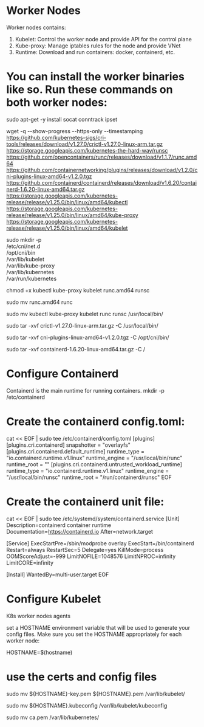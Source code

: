 # Worker Nodes

Worker nodes contains:
1. Kubelet: Control the worker node and provide API for the control plane
2. Kube-proxy: Manage iptables rules for the node and provide VNet 
3. Runtime: Download and run containers: docker, containerd, etc.

# You can install the worker binaries like so. Run these commands on both worker nodes:

sudo apt-get -y install socat conntrack ipset

wget -q --show-progress --https-only --timestamping \
  https://github.com/kubernetes-sigs/cri-tools/releases/download/v1.27.0/crictl-v1.27.0-linux-arm.tar.gz \
  https://storage.googleapis.com/kubernetes-the-hard-way/runsc \
  https://github.com/opencontainers/runc/releases/download/v1.1.7/runc.amd64 \
  https://github.com/containernetworking/plugins/releases/download/v1.2.0/cni-plugins-linux-amd64-v1.2.0.tgz \
  https://github.com/containerd/containerd/releases/download/v1.6.20/containerd-1.6.20-linux-amd64.tar.gz \
  https://storage.googleapis.com/kubernetes-release/release/v1.25.0/bin/linux/amd64/kubectl \
  https://storage.googleapis.com/kubernetes-release/release/v1.25.0/bin/linux/amd64/kube-proxy \
  https://storage.googleapis.com/kubernetes-release/release/v1.25.0/bin/linux/amd64/kubelet

sudo mkdir -p \
  /etc/cni/net.d \
  /opt/cni/bin \
  /var/lib/kubelet \
  /var/lib/kube-proxy \
  /var/lib/kubernetes \
  /var/run/kubernetes

chmod +x kubectl kube-proxy kubelet runc.amd64 runsc

sudo mv runc.amd64 runc

sudo mv kubectl kube-proxy kubelet runc runsc /usr/local/bin/

sudo tar -xvf crictl-v1.27.0-linux-arm.tar.gz  -C /usr/local/bin/

sudo tar -xvf cni-plugins-linux-amd64-v1.2.0.tgz -C /opt/cni/bin/

sudo tar -xvf containerd-1.6.20-linux-amd64.tar.gz -C /

# Configure Containerd
Containerd is the main runtime for running containers.
mkdir -p /etc/containerd
# Create the containerd config.toml:

cat << EOF | sudo tee /etc/containerd/config.toml
[plugins]
  [plugins.cri.containerd]
    snapshotter = "overlayfs"
    [plugins.cri.containerd.default_runtime]
      runtime_type = "io.containerd.runtime.v1.linux"
      runtime_engine = "/usr/local/bin/runc"
      runtime_root = ""
    [plugins.cri.containerd.untrusted_workload_runtime]
      runtime_type = "io.containerd.runtime.v1.linux"
      runtime_engine = "/usr/local/bin/runsc"
      runtime_root = "/run/containerd/runsc"
EOF

# Create the containerd unit file:

cat << EOF | sudo tee /etc/systemd/system/containerd.service
[Unit]
Description=containerd container runtime
Documentation=https://containerd.io
After=network.target

[Service]
ExecStartPre=/sbin/modprobe overlay
ExecStart=/bin/containerd
Restart=always
RestartSec=5
Delegate=yes
KillMode=process
OOMScoreAdjust=-999
LimitNOFILE=1048576
LimitNPROC=infinity
LimitCORE=infinity

[Install]
WantedBy=multi-user.target
EOF

# Configure Kubelet
K8s worker nodes agents

set a HOSTNAME environment variable that will be used to generate your config files. Make sure you set the HOSTNAME appropriately for each worker node:

HOSTNAME=$(hostname)

# use the certs and config files

sudo mv ${HOSTNAME}-key.pem ${HOSTNAME}.pem /var/lib/kubelet/

sudo mv ${HOSTNAME}.kubeconfig /var/lib/kubelet/kubeconfig

sudo mv ca.pem /var/lib/kubernetes/


